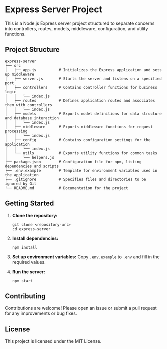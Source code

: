 # Express Server Project

This is a Node.js Express server project structured to separate concerns into controllers, routes, models, middleware, configuration, and utility functions.

## Project Structure

```
express-server
├── src
│   ├── app.js          # Initializes the Express application and sets up middleware
│   ├── server.js       # Starts the server and listens on a specified port
│   ├── controllers     # Contains controller functions for business logic
│   │   └── index.js
│   ├── routes          # Defines application routes and associates them with controllers
│   │   └── index.js
│   ├── models          # Exports model definitions for data structure and database interaction
│   │   └── index.js
│   ├── middleware      # Exports middleware functions for request processing
│   │   └── index.js
│   ├── config          # Contains configuration settings for the application
│   │   └── index.js
│   └── utils           # Exports utility functions for common tasks
│       └── helpers.js
├── package.json        # Configuration file for npm, listing dependencies and scripts
├── .env.example        # Template for environment variables used in the application
├── .gitignore          # Specifies files and directories to be ignored by Git
└── README.md           # Documentation for the project
```

## Getting Started

1. **Clone the repository:**
   ```
   git clone <repository-url>
   cd express-server
   ```

2. **Install dependencies:**
   ```
   npm install
   ```

3. **Set up environment variables:**
   Copy `.env.example` to `.env` and fill in the required values.

4. **Run the server:**
   ```
   npm start
   ```

## Contributing

Contributions are welcome! Please open an issue or submit a pull request for any improvements or bug fixes.

## License

This project is licensed under the MIT License.